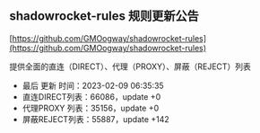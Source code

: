 ## shadowrocket-rules 规则更新公告

[https://github.com/GMOogway/shadowrocket-rules](https://github.com/GMOogway/shadowrocket-rules)

提供全面的直连（DIRECT）、代理（PROXY）、屏蔽（REJECT）列表
- 最后 更新 时间：2023-02-09 06:35:35
- 直连DIRECT列表：66086，update +0
- 代理PROXY 列表：35156，update +0
- 屏蔽REJECT列表：55887，update +142